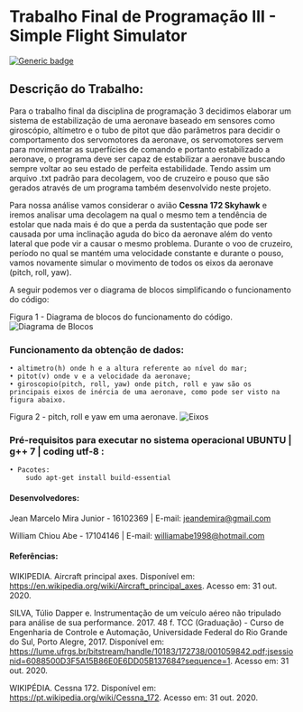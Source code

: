 # **Trabalho Final de Programação III - Simple Flight Simulator**

[![Generic badge](https://img.shields.io/badge/Status-Finalizado-<red>.svg)](https://shields.io/)

##  Descrição do Trabalho:
Para o trabalho final da disciplina  de programação 3 decidimos elaborar um sistema de estabilização de uma aeronave baseado em sensores como giroscópio, altímetro e o tubo de pitot que dão parâmetros para decidir o comportamento dos servomotores da aeronave, os servomotores servem para movimentar as superfícies de comando e portanto estabilizado a aeronave, o programa deve ser capaz de estabilizar a aeronave buscando sempre voltar ao seu estado de perfeita estabilidade. Tendo assim um arquivo .txt padrão para decolagem, voo de cruzeiro e pouso que são gerados através de um programa também desenvolvido neste projeto.

Para nossa análise vamos considerar o avião **Cessna 172 Skyhawk** e iremos analisar uma decolagem na qual o mesmo tem a tendência de estolar que nada mais é do que a perda da sustentação que pode ser causada por uma inclinação aguda do bico da aeronave além do vento lateral que pode vir a causar o mesmo problema. Durante o voo de cruzeiro, período no qual se mantém uma velocidade constante e durante o pouso, vamos novamente simular o movimento de todos os eixos da aeronave (pitch, roll, yaw).

A seguir podemos ver o diagrama de blocos simplificando o funcionamento do código:


Figura 1 - Diagrama de blocos do funcionamento do código.
![Diagrama de Blocos](https://github.com/jeanmira/Trabalho-Final-CPP/blob/master/Imagens/diagrama.png)
        
###    Funcionamento da obtenção de dados:
    • altimetro(h) onde h e a altura referente ao nível do mar;
    • pitot(v) onde v e a velocidade da aeronave;
    • giroscopio(pitch, roll, yaw) onde pitch, roll e yaw são os principais eixos de inércia de uma aeronave, como pode ser visto na figura abaixo.

   Figura 2 - pitch, roll e yaw em uma aeronave.
   ![Eixos](https://github.com/jeanmira/Trabalho-Final-CPP/blob/master/Imagens/eixos.png)
   
### Pré-requisitos para executar no sistema operacional UBUNTU | g++ 7 | coding utf-8 :
    • Pacotes:
        sudo apt-get install build-essential

#### Desenvolvedores:
Jean Marcelo Mira Junior - 16102369 | E-mail: jeandemira@gmail.com

William Chiou Abe - 17104146 | E-mail: williamabe1998@hotmail.com



#### Referências:
WIKIPEDIA. Aircraft principal axes. Disponível em: https://en.wikipedia.org/wiki/Aircraft_principal_axes. Acesso em: 31 out. 2020.

SILVA, Túlio Dapper e. Instrumentação de um veículo aéreo não tripulado para análise de sua performance. 2017. 48 f. TCC (Graduação) - Curso de Engenharia de Controle e Automação, Universidade Federal do Rio Grande do Sul, Porto Alegre, 2017. Disponível em: https://lume.ufrgs.br/bitstream/handle/10183/172738/001059842.pdf;jsessionid=6088500D3F5A15B86E0E6DD05B137684?sequence=1. Acesso em: 31 out. 2020.

WIKIPÉDIA. Cessna 172. Disponível em: https://pt.wikipedia.org/wiki/Cessna_172. Acesso em: 31 out. 2020.


